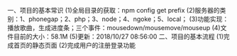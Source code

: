 一、项目的基本常识
  (1)全局目录的获取：npm config get prefix
  (2)服务器的类别：1、phonegap；2、php；3、node；4、ngoke；5、local；
  (3)功能实现：播放歌曲，生成进度条；三个事件：mousedown/mousemove/mouseup
  (4)文件目前的大小：58.1M
  (5)更新：2018/10/27 08:56:00
二、项目的基本流程
  (1)完成首页的静态页面
  (2)完成用户的注册登录功能
  
  
	
	
	